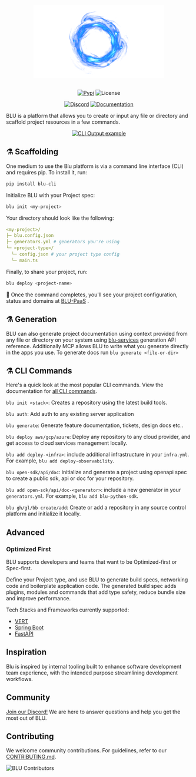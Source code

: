 <br/>
<div align="center">
  <a href="https://www.stratumlabs.ai/blu">
    <picture>
      <source media="(prefers-color-scheme: dark)" srcset="../assets/blue-fire-fx-for-game-design-free-png-1459789154.png">
      <source media="(prefers-color-scheme: light)" srcset="../assets/blue-fire-fx-for-game-design-free-png-1459789154.png">
      <img alt="logo" src="../assets/blue-fire-fx-for-game-design-free-png-1459789154.png" height="200" align="center">
    </picture>
  </a>
<br/>

<br/>

<!-- [![2023 Y Combinator Startup](https://img.shields.io/badge/Y%20Combinator-2025-orange)](https://www.ycombinator.com/companies/blu) -->

[![Pypi](https://img.shields.io/pypi/v/blu-cli.svg)](https://pypi.org/project/blu-cli/0.1.0/)
![License](https://img.shields.io/badge/license-Apache%202.0-blue)

[![Discord](https://img.shields.io/badge/discord-purple.svg)](https://discord.gg/MrrccdMM)
[![Documentation](https://img.shields.io/badge/Read%20our%20Documentation-black?logo=book)](https://stratumlabs.ai/blu/learn/home?utm_source=blu-cli/blu/readme-read-our-documentation)

</div>

BLU is a platform that allows you to create or input any file or directory and scaffold project resources in a few commands.

<div align="center">
    <a href="../assets/Screenshot 2025-01-25 at 11.40.31 PM.png" target="_blank">
        <picture>
            <source srcset="../assets/Screenshot 2025-01-25 at 11.40.31 PM.png" media="(prefers-color-scheme: dark)">
            <source srcset="../assets/Screenshot 2025-01-25 at 11.40.31 PM.png" media="(prefers-color-scheme: light)">
            <img src="../assets/Screenshot 2025-01-25 at 11.40.31 PM.png" width="700" alt="CLI Output example">
        </picture>
    </a>
</div>

## ⚗️ Scaffolding

One medium to use the Blu platform is via a command line interface (CLI) and requires pip. To install it, run:

```bash
pip install blu-cli
```

Initialize BLU with your Project spec:

```bash
blu init <my-project>
```

Your directory should look like the following:

```yaml
<my-project>/
├─ blu.config.json
├─ generators.yml # generators you're using
└─ <project-type>/
  └─ config.json # your project type config
  └─ main.ts
```

Finally, to share your project, run:

```bash
blu deploy <project-name>
```

🎉 Once the command completes, you'll see your project configuration, status and domains at [BLU-PaaS](https://www.stratumlabs.ai/blu/user-id/<app-name>) .

## ⚗️ Generation

BLU can also generate project documentation using context provided from any file or directory on your system using [blu-services](https://github.com/dj-io/blu/blob/main/blu-services/README.md) generation API reference. Additionally MCP allows BLU to write what you generate directly in the apps you use. To generate docs run `blu generate <file-or-dir>`

<!-- Check out docs built with BLU:

- [some-company-public-docs](https://company-docs.com)
- [some-other-company-docs](https://some-other-company-docs.com/) -->

<!-- Get started [here](https://github.com/fern-api/docs-starter-openapi). -->

## ⚗️ CLI Commands

Here's a quick look at the most popular CLI commands. View the documentation for [all CLI commands](https://stratumlabs.ai/blu/learn/cli-api/cli-reference/commands).

`blu init <stack>`: Creates a repository using the latest build tools.

`blu auth`: Add auth to any existing server application

`blu generate`: Generate feature documentation, tickets, design docs etc..

`blu deploy aws/gcp/azure`: Deploy any repository to any cloud provider, and get access to cloud services management locally.

`blu add deploy-<infra>`: include additional infrastructure in your `infra.yml`. For example, `blu add deploy-observability`.

`blu open-sdk/api/doc`: initialize and generate a project using openapi spec to create a public sdk, api or doc for your repository.

`blu add open-sdk/api/doc-<generator>`: include a new generator in your `generators.yml`. For example, `blu add blu-python-sdk`.

`blu gh/gl/bb create/add`: Create or add a repository in any source control platform and initialize it locally.

## Advanced

### Optimized First

BLU supports developers and teams that want to be Optimized-first or Spec-first.

Define your Project type, and use BLU to generate build specs, networking code and boilerplate application code. The generated build spec adds plugins, modules and commands that add type safety, reduce bundle size and improve performance.

Tech Stacks and Frameworks currently supported:

- [VERT](./generators/vert)
- [Spring Boot](./generators/java)
- [FastAPI](./generators/python)


<!--
Checkout open source projects that are using BLU:

- [some OSS](https://github.com/some-company/blu-config)
- [some other OSS](https://github.com/some-company/blu-config) -->

## Inspiration

Blu is inspired by internal tooling built to enhance software development team experience, with the intended purpose streamlining development workflows.

## Community

[Join our Discord!](https://discord.gg/MrrccdMMG) We are here to answer questions and help you get the most out of BLU.

## Contributing

We welcome community contributions. For guidelines, refer to our [CONTRIBUTING.md](/CONTRIBUTING.md).

![BLU Contributors](https://contrib.rocks/image?repo=dj-io/blu)
